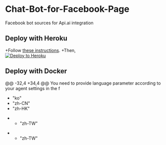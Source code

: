 # Chat-Bot-for-Facebook-Page
Facebook bot sources for Api.ai integration
  
  ## Deploy with Heroku
 +Follow [these instructions](https://docs.api.ai/docs/facebook-integration#hosting-fb-messenger-bot-with-heroku).
 +Then,  
  [![Deploy to Heroku](https://www.herokucdn.com/deploy/button.svg)](https://heroku.com/deploy)
  
  ## Deploy with Docker
 @@ -32,4 +34,4 @@ You need to provide language parameter according to your agent settings in the f
   * "ko"
   * "zh-CN"
   * "zh-HK"
 - * "zh-TW"
 + * "zh-TW"


